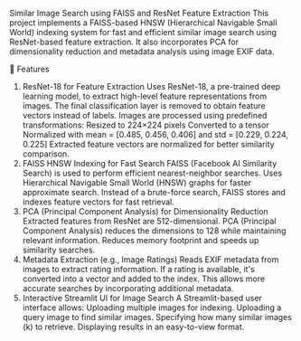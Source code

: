 Similar Image Search using FAISS and ResNet Feature Extraction
This project implements a FAISS-based HNSW (Hierarchical Navigable Small World) indexing system for fast and efficient similar image search using ResNet-based feature extraction.
It also incorporates PCA for dimensionality reduction and metadata analysis using image EXIF data.

🔹 Features
1. ResNet-18 for Feature Extraction
Uses ResNet-18, a pre-trained deep learning model, to extract high-level feature representations from images.
The final classification layer is removed to obtain feature vectors instead of labels.
Images are processed using predefined transformations:
Resized to 224×224 pixels
Converted to a tensor
Normalized with mean = [0.485, 0.456, 0.406] and std = [0.229, 0.224, 0.225]
Extracted feature vectors are normalized for better similarity comparison.
2. FAISS HNSW Indexing for Fast Search
FAISS (Facebook AI Similarity Search) is used to perform efficient nearest-neighbor searches.
Uses Hierarchical Navigable Small World (HNSW) graphs for faster approximate search.
Instead of a brute-force search, FAISS stores and indexes feature vectors for fast retrieval.
3. PCA (Principal Component Analysis) for Dimensionality Reduction
Extracted features from ResNet are 512-dimensional.
PCA (Principal Component Analysis) reduces the dimensions to 128 while maintaining relevant information.
Reduces memory footprint and speeds up similarity searches.
4. Metadata Extraction (e.g., Image Ratings)
Reads EXIF metadata from images to extract rating information.
If a rating is available, it's converted into a vector and added to the index.
This allows more accurate searches by incorporating additional metadata.
5. Interactive Streamlit UI for Image Search
A Streamlit-based user interface allows:
Uploading multiple images for indexing.
Uploading a query image to find similar images.
Specifying how many similar images (k) to retrieve.
Displaying results in an easy-to-view format. 
